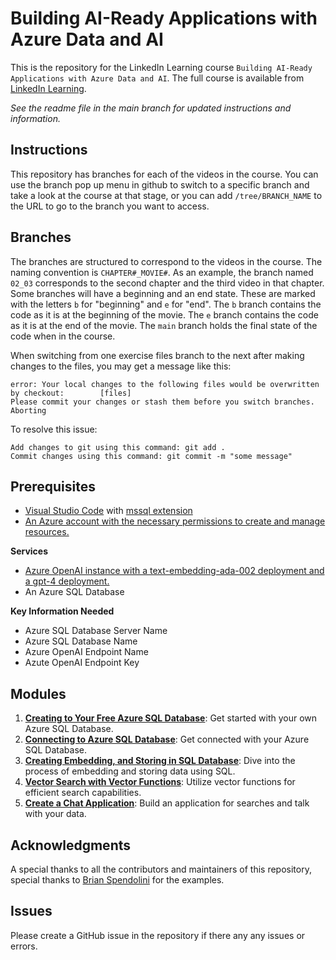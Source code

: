# Building AI-Ready Applications with Azure Data and AI
This is the repository for the LinkedIn Learning course `Building AI-Ready Applications with Azure Data and AI`. The full course is available from [LinkedIn Learning][lil-course-url].

_See the readme file in the main branch for updated instructions and information._
## Instructions
This repository has branches for each of the videos in the course. You can use the branch pop up menu in github to switch to a specific branch and take a look at the course at that stage, or you can add `/tree/BRANCH_NAME` to the URL to go to the branch you want to access.

## Branches
The branches are structured to correspond to the videos in the course. The naming convention is `CHAPTER#_MOVIE#`. As an example, the branch named `02_03` corresponds to the second chapter and the third video in that chapter. 
Some branches will have a beginning and an end state. These are marked with the letters `b` for "beginning" and `e` for "end". The `b` branch contains the code as it is at the beginning of the movie. The `e` branch contains the code as it is at the end of the movie. The `main` branch holds the final state of the code when in the course.

When switching from one exercise files branch to the next after making changes to the files, you may get a message like this:

    error: Your local changes to the following files would be overwritten by checkout:        [files]
    Please commit your changes or stash them before you switch branches.
    Aborting

To resolve this issue:
	
    Add changes to git using this command: git add .
	Commit changes using this command: git commit -m "some message"

## Prerequisites
- [Visual Studio Code](https://code.visualstudio.com/learntocode?) with [mssql extension](https://learn.microsoft.com/en-us/sql/tools/visual-studio-code/sql-server-develop-use-vscode?view=sql-server-ver16)
- [An Azure account with the necessary permissions to create and manage resources.](https://azure.microsoft.com/en-us/pricing/purchase-options/azure-account/)

**Services**
 - [Azure OpenAI instance with a text-embedding-ada-002 deployment and a gpt-4 deployment.](https://learn.microsoft.com/en-us/azure/ai-services/openai/how-to/create-resource?)
 - An Azure SQL Database

**Key Information Needed**
 - Azure SQL Database Server Name
 - Azure SQL Database Name
 - Azure OpenAI Endpoint Name
 - Azute OpenAI Endpoint Key

## Modules
1. **[Creating to Your Free Azure SQL Database](./docs/1-create-azure-SQL-database.md)**: Get started with your own Azure SQL Database.
2. **[Connecting to Azure SQL Database](./docs/2-connect-azure-sql-db.md)**: Get connected with your Azure SQL Database.
3. **[Creating Embedding, and Storing in SQL Database](./docs/3-create-embeddings-for-relational-data.md)**: Dive into the process of embedding and storing data using SQL.
4. **[Vector Search with Vector Functions](./docs/4-use-sql-vector-functions.md)**: Utilize vector functions for efficient search capabilities.
5. **[Create a Chat Application](./docs/5-create-a-chat-app.md)**: Build an application for searches and talk with your data.


## Acknowledgments
A special thanks to all the contributors and maintainers of this repository, special thanks to [Brian Spendolini](https://www.linkedin.com/in/btspendo/) for the examples.

[0]: # (Replace these placeholder URLs with actual course URLs)

[lil-course-url]: https://www.linkedin.com/learning/
[lil-thumbnail-url]: http://


## Issues
Please create a GitHub issue in the repository if there any any issues or errors.
